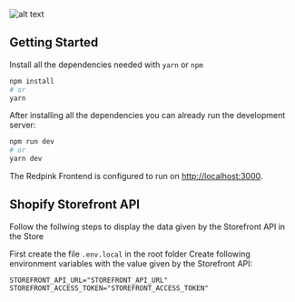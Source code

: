 ![alt text](https://github.com/Noloto/redpink-frontend/blob/main/public/redpink-github.png?raw=true)

## Getting Started

Install all the dependencies needed with `yarn` or `npm`

```bash
npm install
# or
yarn
```

After installing all the dependencies you can already run the development server:

```bash
npm run dev
# or
yarn dev
```

The Redpink Frontend is configured to run on [http://localhost:3000](http://localhost:3000).

## Shopify Storefront API

Follow the follwing steps to display the data given by the Storefront API in the Store

First create the file `.env.local` in the root folder
Create following environment variables with the value given by the Storefront API:

`STOREFRONT_API_URL="STOREFRONT_API_URL"`
`STOREFRONT_ACCESS_TOKEN="STOREFRONT_ACCESS_TOKEN"`
